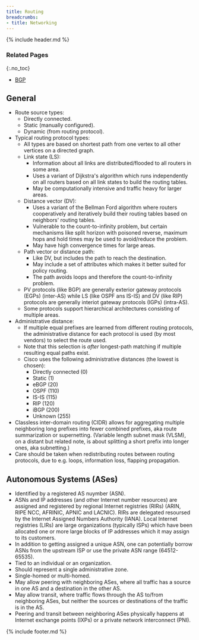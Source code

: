 ```yaml
---
title: Routing
breadcrumbs:
- title: Networking
---
```

{% include header.md %}

### Related Pages
{:.no_toc}

- [BGP](/networking/bgp/)

## General

- Route source types:
    - Directly connected.
    - Static (manually configured).
    - Dynamic (from routing protocol).
- Typical routing protocol types:
    - All types are based on shortest path from one vertex to all other vertices on a directed graph.
    - Link state (LS):
        - Information about all links are distributed/flooded to all routers in some area.
        - Uses a variant of Dijkstra's algorithm which runs independently on all routers based on all link states to build the routing tables.
        - May be computationally intensive and traffic heavy for larger areas.
    - Distance vector (DV):
        - Uses a variant of the Bellman Ford algorithm where routers cooperatively and iteratively build their routing tables based on neighbors' routing tables.
        - Vulnerable to the count-to-infinity problem, but certain mechanisms like split horizon with poisoned reverse, maximum hops and hold times may be used to avoid/reduce the problem.
        - May have high convergence times for large areas.
    - Path vector or distance path:
        - Like DV, but includes the path to reach the destination.
        - May include a set of attributes which makes it better suited for policy routing.
        - The path avoids loops and therefore the count-to-infinity problem.
    - PV protocols (like BGP) are generally exterior gateway protocols (EGPs) (inter-AS) while LS (like OSPF ans IS-IS) and DV (like RIP) protocols are generally interiot gateway protocols (IGPs) (intra-AS).
    - Some protocols support hierarchical architectures consisting of multiple areas.
- Administrative distance:
    - If multiple equal prefixes are learned from different routing protocols, the administrative distance for each protocol is used (by most vendors) to select the route used.
    - Note that this selection is _after_ longest-path matching if multiple resulting equal paths exist.
    - Cisco uses the following administrative distances (the lowest is chosen):
        - Directly connected (0)
        - Static (1)
        - eBGP (20)
        - OSPF (110)
        - IS-IS (115)
        - RIP (120)
        - iBGP (200)
        - Unknown (255)
- Classless inter-domain routing (CIDR) allows for aggregating multiple neighboring long prefixes into fewer combined prefixes, aka route summarization or supernetting. (Variable length subnet mask (VLSM), on a distant but related note, is about splitting a short prefix into longer ones, aka subnetting.)
- Care should be taken when redistributing routes between routing protocols, due to e.g. loops, information loss, flapping propagation.

## Autonomous Systems (ASes)

- Identified by a registered AS nuymber (ASN).
- ASNs and IP addresses (and other Internet number resources) are assigned and registered by regional Internet registries (RIRs) (ARIN, RIPE NCC, AFRINIC, APNIC and LACNIC). RIRs are delegated resoursed by the Internet Assigned Numbers Authority (IANA). Local Internet registries (LIRs) are large organizations (typically ISPs) which have been allocated one or more large blocks of IP addresses which it may assign to its customers.
- In addition to getting assigned a unique ASN, one can potentially borrow ASNs from the upstream ISP or use the private ASN range (64512-65535).
- Tied to an individual or an organization.
- Should represent a single administrative zone.
- Single-homed or multi-homed.
- May allow peering with neighboring ASes, where all traffic has a source in one AS and a destination in the other AS.
- May allow transit, where traffic flows through the AS to/from neighboring ASes, but neither the sources or destinations of the traffic is in the AS.
- Peering and transit between neighboring ASes physically happens at Internet exchange points (IXPs) or a private network interconnect (PNI).

{% include footer.md %}
